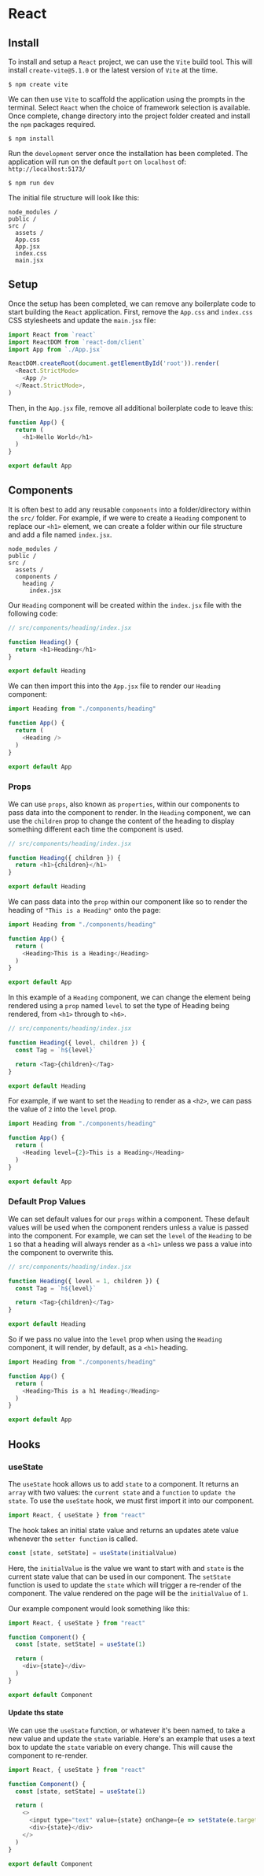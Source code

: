 # React

## Install
To install and setup a `React` project, we can use the `Vite` build tool. This will install `create-vite@5.1.0` or the latest version of `Vite` at the time.

```shell
$ npm create vite
```

We can then use `Vite` to scaffold the application using the prompts in the terminal. Select `React` when the choice of framework selection is available. Once complete, change directory into the project folder created and install the `npm` packages required. 

```shell
$ npm install
```

Run the `development` server once the installation has been completed. The application will run on the default `port` on `localhost` of: `http://localhost:5173/`

```shell
$ npm run dev
```

The initial file structure will look like this:

```
node_modules /
public /
src /
  assets /
  App.css
  App.jsx
  index.css
  main.jsx
```

## Setup
Once the setup has been completed, we can remove any boilerplate code to start building the `React` application. First, remove the `App.css` and `index.css` CSS stylesheets and update the `main.jsx` file:

```javascript
import React from `react`
import ReactDOM from `react-dom/client`
import App from `./App.jsx`

ReactDOM.createRoot(document.getElementById('root')).render(
  <React.StrictMode>
    <App />
  </React.StrictMode>,
)
```

Then, in the `App.jsx` file, remove all additional boilerplate code to leave this:

```javascript
function App() {
  return (
    <h1>Hello World</h1>
  )
}

export default App
```

## Components
It is often best to add any reusable `components` into a folder/directory within the `src/` folder. For example, if we were to create a `Heading` component to replace our `<h1>` element, we can create a folder within our file structure and add a file named `index.jsx`.

```
node_modules /
public /
src /
  assets /
  components /
    heading /
      index.jsx
```

Our `Heading` component will be created within the `index.jsx` file with the following code:

```javascript
// src/components/heading/index.jsx

function Heading() {
  return <h1>Heading</h1>
}

export default Heading
```

We can then import this into the `App.jsx` file to render our `Heading` component:

```javascript
import Heading from "./components/heading"

function App() {
  return (
    <Heading />
  )
}

export default App
```

### Props
We can use `props`, also known as `properties`, within our components to pass data into the component to render. In the `Heading` component, we can use the `children` prop to change the content of the heading to display something different each time the component is used.


```javascript
// src/components/heading/index.jsx

function Heading({ children }) {
  return <h1>{children}</h1>
}

export default Heading
```

We can pass data into the `prop` within our component like so to render the heading of `"This is a Heading"` onto the page:

```javascript
import Heading from "./components/heading"

function App() {
  return (
    <Heading>This is a Heading</Heading>
  )
}

export default App
```

In this example of a `Heading` component, we can change the element being rendered using a `prop` named `level` to set the type of Heading being rendered, from `<h1>` through to `<h6>`.

```javascript
// src/components/heading/index.jsx

function Heading({ level, children }) {
  const Tag = `h${level}`

  return <Tag>{children}</Tag>
}

export default Heading
```

For example, if we want to set the `Heading` to render as a `<h2>`, we can pass the value of `2` into the `level` prop.

```javascript
import Heading from "./components/heading"

function App() {
  return (
    <Heading level={2}>This is a Heading</Heading>
  )
}

export default App
```

### Default Prop Values
We can set default values for our `props` within a component. These default values will be used when the component renders unless a value is passed into the component. For example, we can set the `level` of the `Heading` to be `1` so that a heading will always render as a `<h1>` unless we pass a value into the component to overwrite this.

```javascript
// src/components/heading/index.jsx

function Heading({ level = 1, children }) {
  const Tag = `h${level}`

  return <Tag>{children}</Tag>
}

export default Heading
```

So if we pass no value into the `level` prop when using the `Heading` component, it will render, by default, as a `<h1>` heading.

```javascript
import Heading from "./components/heading"

function App() {
  return (
    <Heading>This is a h1 Heading</Heading>
  )
}

export default App
```

## Hooks

### useState
The `useState` hook allows us to add `state` to a component. It returns an `array` with two values: the `current state` and a `function` to `update the state`. To use the `useState` hook, we must first import it into our component.

```javascript
import React, { useState } from "react"
```

The hook takes an initial state value and returns an updates atete value whenever the `setter function` is called.

```javascript
const [state, setState] = useState(initialValue)
```

Here, the `initialValue` is the value we want to start with and `state` is the current state value that can be used in our component. The `setState` function is used to update the `state` which will trigger a re-render of the component. The value rendered on the page will be the `initialValue` of `1`.

Our example component would look something like this:

```javascript
import React, { useState } from "react"

function Component() {
  const [state, setState] = useState(1)

  return (
    <div>{state}</div>
  )
}

export default Component
```

#### Update ths state
We can use the `useState` function, or whatever it's been named, to take a new value and update the `state` variable. Here's an example that uses a text box to update the `state` variable on every change. This will cause the component to re-render.

```javascript
import React, { useState } from "react"

function Component() {
  const [state, setState] = useState(1)

  return (
    <>
      <input type="text" value={state} onChange={e => setState(e.target.value)} />
      <div>{state}</div>
    </>
  )
}

export default Component
```

